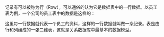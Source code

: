 记录有可以被称为行（Row），可以通俗的认为它是数据表中的一行数据。以员工表为例，一个公司的员工表中的数据是这样的：
  
这里每一行数据就代表一个员工的资料，这样的一行数据就叫做一条记录。表是由行和列组成的一张二维表，这就是关系数据库中最基本的数据模型。